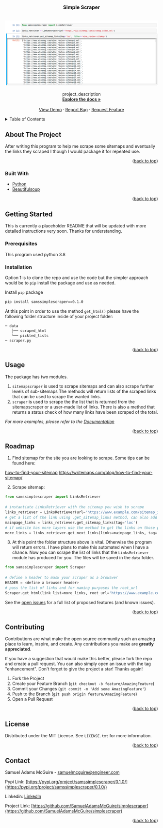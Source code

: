 <div id="top"></div>

<h3 align="center">Simple Scraper</h3>

<br />
<div align="center">
  <a href="https://github.com/SamuelAdamsMcGuire/simplescraper">
    <img src="images/scraper.png" alt="Logo">
  </a>


  <p align="center">
    project_description
    <br />
    <a href="https://github.com/SamuelAdamsMcGuire/simplescraper"><strong>Explore the docs »</strong></a>
    <br />
    <br />
    <a href="https://github.com/SamuelAdamsMcGuire/simplescraper">View Demo</a>
    ·
    <a href="https://github.com/SamuelAdamsMcGuire/simplescraper/issues">Report Bug</a>
    ·
    <a href="https://github.com/SamuelAdamsMcGuire/simplescraper/issues">Request Feature</a>
  </p>
</div>


<!-- TABLE OF CONTENTS -->
<details>
  <summary>Table of Contents</summary>
  <ol>
    <li>
      <a href="#about-the-project">About The Project</a>
      <ul>
        <li><a href="#built-with">Built With</a></li>
      </ul>
    </li>
    <li>
      <a href="#getting-started">Getting Started</a>
      <ul>
        <li><a href="#prerequisites">Prerequisites</a></li>
        <li><a href="#installation">Installation</a></li>
      </ul>
    </li>
    <li><a href="#usage">Usage</a></li>
    <li><a href="#roadmap">Roadmap</a></li>
    <li><a href="#contributing">Contributing</a></li>
    <li><a href="#license">License</a></li>
    <li><a href="#contact">Contact</a></li>
  </ol>
</details>


<!-- ABOUT THE PROJECT -->
## About The Project

After writing this program to help me scrape some sitemaps and eventually the links they scraped I though I would package it for repeated use. 

<p align="right">(<a href="#top">back to top</a>)</p>


### Built With

* [Python](https://www.python.org/)
* [Beautifulsoup](https://www.crummy.com/software/BeautifulSoup/bs4/doc/)

<p align="right">(<a href="#top">back to top</a>)</p>



<!-- GETTING STARTED -->
## Getting Started

This is currently a placeholder README that will be updated with more detailed instructions very soon. Thanks for understanding.

### Prerequisites

This program used python 3.8

### Installation

Option 1 is to clone the repo and use the code but the simpler approach would be to `pip` install the package and use as needed. 

Install `pip` package
  ```sh
  pip install samssimplescraper==0.1.0
  ```

At this point in order to use the method `get_html()` please have the following folder structure inside of your project folder:
```
─ data
   ├── scraped_html
   └── pickled_lists
─ scraper.py
```
                
<p align="right">(<a href="#top">back to top</a>)</p>


<!-- USAGE EXAMPLES -->
## Usage

The package has two modules. 

1. `sitemapscraper` is used to scrape sitemaps and can also scrape further levels of sub-sitemaps The methods will return lists of the scraped links that can be used to scrape the wanted links.
2. `scraper` is used to scrape the the list that is returned from the sitemapscraper or a user-made list of links. There is also a method that returns a status check of how many links have been scraped of the total. 

_For more examples, please refer to the [Documentation](https://example.com)_

<p align="right">(<a href="#top">back to top</a>)</p>


<!-- ROADMAP -->
## Roadmap

1. Find sitemap for the site you are looking to scrape. Some tips can be found here:

  [how-to-find-your-sitemap](https://writemaps.com/blog/how-to-find-your-sitemap/)
  https://writemaps.com/blog/how-to-find-your-sitemap/

2. Scrape sitemap:

```python
from samssimplescraper import LinksRetriever

# instantiate LinksRetriever with the sitemap you wish to scrape
links_retriever = LinksRetriever(url='https://www.example.com/sitemap_index.xml')
# get a list of the link using .get_sitemap_links method, can also add filter
mainpage_links = links_retriever.get_sitemap_links(tag='loc')
# if website has more layers use the method to get the links on those pages
more_links = links_retriever.get_next_links(links=mainpage_links, tag='loc')
```

3. At this point the folder structure above is vital. Otherwise the program will return errors. I have plans to make this automated when I have a chance. Now you can scrape the list of links that the `LinksRetriever` module has produced for you. The files will be saved in the `data` folder.

```python
from samssimplescraper import Scraper

# define a header to mask your scraper as a browswer
HEADER = <define a browser header>
# pass the list of links and for naming purposes the root_url
Scraper.get_html(link_list=more_links, root_url='https://www.example.com/, headers=HEADER)
``` 


See the [open issues](https://github.com/SamuelAdamsMcGuire/simplescraper/issues) for a full list of proposed features (and known issues).

<p align="right">(<a href="#top">back to top</a>)</p>


<!-- CONTRIBUTING -->
## Contributing

Contributions are what make the open source community such an amazing place to learn, inspire, and create. Any contributions you make are **greatly appreciated**.

If you have a suggestion that would make this better, please fork the repo and create a pull request. You can also simply open an issue with the tag "enhancement".
Don't forget to give the project a star! Thanks again!

1. Fork the Project
2. Create your Feature Branch (`git checkout -b feature/AmazingFeature`)
3. Commit your Changes (`git commit -m 'Add some AmazingFeature'`)
4. Push to the Branch (`git push origin feature/AmazingFeature`)
5. Open a Pull Request

<p align="right">(<a href="#top">back to top</a>)</p>


<!-- LICENSE -->
## License

Distributed under the MIT License. See `LICENSE.txt` for more information.

<p align="right">(<a href="#top">back to top</a>)</p>


<!-- CONTACT -->
## Contact

Samuel Adams McGuire - samuelmcguire@engineer.com

Pypi Link: [https://pypi.org/project/samssimplescraper/0.1.0/](https://pypi.org/project/samssimplescraper/0.1.0/)

Linkedin: [LinkedIn](https://www.linkedin.com/in/samuel-mcguire/)

Project Link: [https://github.com/SamuelAdamsMcGuire/simplescraper](https://github.com/SamuelAdamsMcGuire/simplescraper)

<p align="right">(<a href="#top">back to top</a>)</p>
